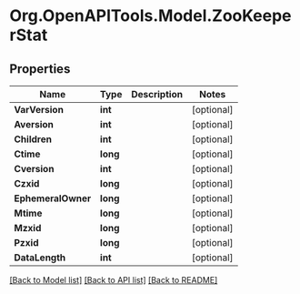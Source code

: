 # Org.OpenAPITools.Model.ZooKeeperStat

## Properties

Name | Type | Description | Notes
------------ | ------------- | ------------- | -------------
**VarVersion** | **int** |  | [optional] 
**Aversion** | **int** |  | [optional] 
**Children** | **int** |  | [optional] 
**Ctime** | **long** |  | [optional] 
**Cversion** | **int** |  | [optional] 
**Czxid** | **long** |  | [optional] 
**EphemeralOwner** | **long** |  | [optional] 
**Mtime** | **long** |  | [optional] 
**Mzxid** | **long** |  | [optional] 
**Pzxid** | **long** |  | [optional] 
**DataLength** | **int** |  | [optional] 

[[Back to Model list]](../../README.md#documentation-for-models) [[Back to API list]](../../README.md#documentation-for-api-endpoints) [[Back to README]](../../README.md)

